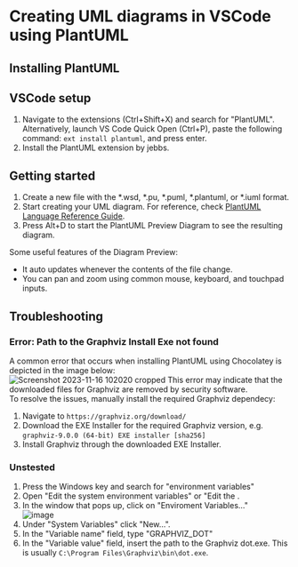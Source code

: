 # Creating UML diagrams in VSCode using PlantUML

## Installing PlantUML

## VSCode setup
1. Navigate to the extensions (Ctrl+Shift+X) and search for "PlantUML". Alternatively, launch VS Code Quick Open (Ctrl+P), paste the following command: `ext install plantuml`, and press enter.
2. Install the PlantUML extension by jebbs.

## Getting started
1. Create a new file with the *.wsd, *.pu, *.puml, *.plantuml, or *.iuml format.
2. Start creating your UML diagram. For reference, check [PlantUML Language Reference Guide](https://plantuml.com/guide).
3. Press Alt+D to start the PlantUML Preview Diagram to see the resulting diagram. 

Some useful features of the Diagram Preview:
- It auto updates whenever the contents of the file change.
- You can pan and zoom using common mouse, keyboard, and touchpad inputs.

## Troubleshooting
### Error: Path to the Graphviz Install Exe not found
A common error that occurs when installing PlantUML using Chocolatey is depicted in the image below:\
![Screenshot 2023-11-16 102020 cropped](https://github.com/SjoerdDevelops/vscode-setup-for-unity-development/assets/146742966/6ab74ef8-145d-42ed-852e-c593774eb9bc)
This error may indicate that the downloaded files for Graphviz are removed by security software. \
To resolve the issues, manually install the required Graphviz dependecy:
1. Navigate to `https://graphviz.org/download/`
2. Download the EXE Installer for the required Graphviz version, e.g. `graphviz-9.0.0 (64-bit) EXE installer [sha256]`
3. Install Graphviz through the downloaded EXE Installer.

### Unstested
1. Press the Windows key and search for "environment variables"
2. Open "Edit the system environment variables" or "Edit the .
3. In the window that pops up, click on "Enviroment Variables..."\
![image](https://github.com/SjoerdDevelops/vscode-setup-for-unity-development/assets/146742966/c93b2aee-d3c4-4094-81dd-7d00156bce23)
4. Under "System Variables" click "New...".
5. In the "Variable name" field, type "GRAPHVIZ_DOT"
6. In the "Variable value" field, insert the path to the Graphviz dot.exe. This is usually `C:\Program Files\Graphviz\bin\dot.exe`.
